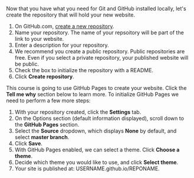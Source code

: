 Now that you have what you need for Git and GitHub installed locally, let's create the repository that will hold your new website.

1. On GitHub.com, [create a new repository](https://github.com/new).
1. Name your repository. The name of your repsoitory will be part of the link to your website. 
1. Enter a description for your repository.
1. We recommend you create a public repository. Public repositories are free. Even if you select a private repository, your published website will be public.
1. Check the box to initialize the repository with a README.
1. Click **Create repository**.

This course is going to use GitHub Pages to create your website. Click the **Tell me why** section below to learn more. To initialize GitHub Pages we need to perform a few more steps:

1. With your repository created, click the **Settings** tab.
1. On the Options section (default information displayed), scroll down to the **GitHub Pages** section.
1. Select the **Source** dropdown, which displays **None** by default, and select **master branch**.
1. Click **Save**.
1. With GitHub Pages enabled, we can select a theme. Click **Choose a theme**.
1. Decide which theme you would like to use, and click **Select theme**.
1. Your site is published at: USERNAME.github.io/REPONAME.
